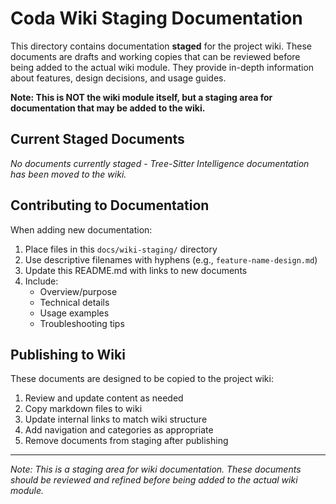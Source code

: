 # Coda Wiki Staging Documentation

This directory contains documentation **staged** for the project wiki. These documents are drafts and working copies that can be reviewed before being added to the actual wiki module. They provide in-depth information about features, design decisions, and usage guides.

**Note: This is NOT the wiki module itself, but a staging area for documentation that may be added to the wiki.**

## Current Staged Documents

*No documents currently staged - Tree-Sitter Intelligence documentation has been moved to the wiki.*

## Contributing to Documentation

When adding new documentation:

1. Place files in this `docs/wiki-staging/` directory
2. Use descriptive filenames with hyphens (e.g., `feature-name-design.md`)
3. Update this README.md with links to new documents
4. Include:
   - Overview/purpose
   - Technical details
   - Usage examples
   - Troubleshooting tips

## Publishing to Wiki

These documents are designed to be copied to the project wiki:

1. Review and update content as needed
2. Copy markdown files to wiki
3. Update internal links to match wiki structure
4. Add navigation and categories as appropriate
5. Remove documents from staging after publishing

---

*Note: This is a staging area for wiki documentation. These documents should be reviewed and refined before being added to the actual wiki module.*